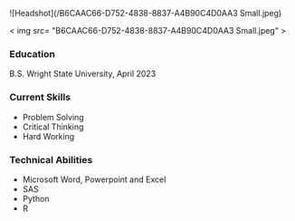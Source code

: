 
![Headshot](/B6CAAC66-D752-4838-8837-A4B90C4D0AA3 Small.jpeg)

< img src= "B6CAAC66-D752-4838-8837-A4B90C4D0AA3 Small.jpeg" >

### Education
B.S. Wright State University, April 2023

### Current Skills
- Problem Solving
- Critical Thinking
- Hard Working

### Technical Abilities
- Microsoft Word, Powerpoint and Excel
- SAS
- Python
- R



